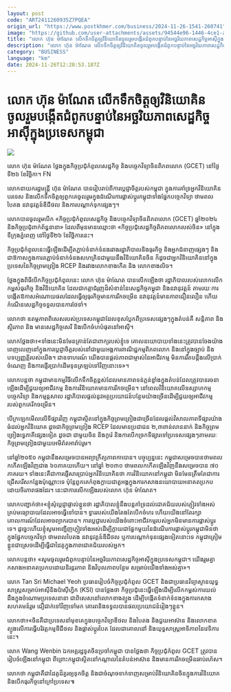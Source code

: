 ```yaml
---
layout: post
code: "ART2411260935Z7PQEA"
origin_url: "https://www.postkhmer.com/business/2024-11-26-1541-260741"
image: "https://github.com/user-attachments/assets/94544e96-1446-4ce1-a19a-307d8d1faabb"
title: "លោក ហ៊ុន ម៉ាណែត លើក​ទឹក​ចិត្ត​ឲ្យ​វិនិយោគិន​ចូលរួម​បង្កើត​ជំពូក​បន្ទាប់​នៃ​អច្ឆរិយភាព​សេដ្ឋកិច្ច​អាស៊ី​ក្នុង​ប្រទេស​កម្ពុជា"
description: "​​លោក ហ៊ុន ម៉ាណែត លើក​ទឹក​ចិត្ត​ឲ្យ​វិនិយោគិន​ចូលរួម​បង្កើត​ជំពូក​បន្ទាប់​នៃ​អច្ឆរិយភាព​សេដ្ឋកិច្ច​អាស៊ី​ក្នុង​ប្រទេស​កម្ពុជា​"
category: "BUSINESS"
language: "km"
date: 2024-11-26T12:28:53.187Z
---
```


# លោក ហ៊ុន ម៉ាណែត លើក​ទឹក​ចិត្ត​ឲ្យ​វិនិយោគិន​ចូលរួម​បង្កើត​ជំពូក​បន្ទាប់​នៃ​អច្ឆរិយភាព​សេដ្ឋកិច្ច​អាស៊ី​ក្នុង​ប្រទេស​កម្ពុជា

![](https://github.com/user-attachments/assets/5aa75202-1be8-42c3-979e-01331537b926)

លោក ហ៊ុន​ ម៉ាណែត ថ្លែង​ក្នុង​កិច្ចប្រជុំ​កំពូល​សេដ្ឋកិច្ច និង​បច្ចេកវិទ្យា​ចិន​ពិភពលោក (GCET) នៅ​ថ្ងៃ​ទី២៦ ខែ​វិច្ឆិកា។ FN

លោក​នាយក​រដ្ឋមន្ត្រី ហ៊ុន ម៉ាណែត បាន​រៀប​រាប់​ពី​ការ​ប្ដេជ្ញាចិត្ត​របស់​កម្ពុជា ក្នុង​ការ​គាំទ្រ​អ្ន​ក​វិនិយោគិន​បរទេស​ និង​លើក​ទឹក​ចិត្ត​ឲ្យ​ពួក​គេ​ចូល​រួម​ក្នុង​ដំណើរ​ការ​​ផ្លាស់​ប្ដូរ​កម្ពុជា​ ទាំង​​ផ្នែក​បច្ចេកវិទ្យា ​ថាមពល​បៃតង នវានុវត្តន៍​ឌីជីថល និង​ការ​បណ្ដាក់​ទុក​ផ្សេងៗ។

លោក​បាន​ចូលរួម​បើក​ «កិច្ចប្រជុំ​កំពូល​សេដ្ឋកិច្ច និង​បច្ចេកវិទ្យា​ចិន​ពិភពលោក (GCET) ឆ្នាំ​២០២៤ និង​កិច្ចប្រជុំពាក់​ព័ន្ធនានា» ដែល​ពី​មុន​មាន​ឈ្មោះ​ថា «កិច្ច​ប្រជុំ​​សេដ្ឋកិច្ច​​ពិភពលោក​របស់​ចិន» នៅ​ក្នុង​ទីក្រុង​ភ្នំពេញ នៅ​ថ្ងៃ​ទី២៦ ខែ​វិច្ឆិការ​នេះ។ 

កិច្ច​ប្រជុំ​កំពូលនេះ​ធ្វើ​ឡើង​ដើម្បី​តភ្ជាប់​ទំនាក់​ទំនង​រវាង​រដ្ឋាភិបាល​និង​ធុរកិច្ច និង​អ្នក​ជំនាញ​ផ្សេងៗ និង​ជា​ឱកាស​ក្នុង​ការ​តភ្ជាប់​ទំនាក់​ទំនង​សហគ្រិន​ជាមួយ​នឹង​វិនិយោគិន​ចិន ក៏ដូចជា​អ្នក​វិនិយោគិន​នៅ​ក្នុង​ប្រទេស​នៃ​កិច្ច​ព្រមព្រៀង RCEP និង​រវាង​លោក​ខាង​កើត​ និង លោក​ខាង​លិច។

ថ្លែង​ក្នុង​ពិធី​បើក​កិច្ច​ប្រជុំ​កំពូល​នេះ លោក​ ហ៊ុន ម៉ាណែត បាន​លើក​ឡើង​ថា រដ្ឋាភិបាល​របស់​លោក​លើក​កម្ពស់​ធុរកិច្ច និង​វិនិយោគិន ដែល​ជា​កត្តា​ជំរុញ​ដ៏​សំខាន់​នៃ​សេដ្ឋកិច្ច​កម្ពុជា និង​នវានុវត្តន៍ តាម​រយៈ​ការ​បង្កើត​​ឱកាស​អំណោយផល​ដែល​ធ្វើ​ឲ្យ​ធុរកិច្ច​មាន​ការ​រីក​ចម្រើន នវានុវត្តន៍​មាន​ភាព​ជឿន​លឿន ហើយ​កំណើន​សេដ្ឋកិច្ច​ទទួល​បាន​ការ​ថែទាំ។

លោក​ថា ឧតម្តភាព​ពិសេស​របស់​ប្រទេស​កម្ពុជា​ដែល​ខុស​ប្លែក​ពី​ប្រទេស​ផ្សេងៗ​ក្នុង​តំបន់​គឺ ​សន្តិភាព និង​ស្ថិរភាព និង ​មាន​សេដ្ឋកិច្ចសេរី និង​បើក​ចំហ​បំផុត​នៅ​អាស៊ី។ 

លោក​ថ្លែង​ថា៖«ទាំង​នេះ​​មិន​មែន​គ្រាន់​តែ​ជា​ពាក្យ​របស់ខ្ញុំ​ទេ គោលនយោបាយ​​ទាំងនេះ​ត្រូវ​បាន​ចែង​យ៉ាង​ពេញ​លេញ​នៅ​ក្នុង​ការ​ប្ដេជ្ញាចិត្ត​របស់​នៅ​ជាមួយ​អង្គការ​ពាណិជ្ជកម្ម​ពិភពលោក និង​នៅ​ក្នុង​ច្បាប់ និង​បទប្បញ្ញត្តិ​របស់​យើង។ ជា​ឧទាហរណ៍ យើង​បាន​ផ្ដល់​ភាព​ជា​ម្ចាស់​នៃ​អាជីវកម្ម មិន​ការ​រឹត​បន្តឹង​លើ​ប្រាក់​ចំណេញ និង​ការ​ផ្ញើរ​ប្រាក់​ដើម​ទុន​ត្រឡប់​ទៅ​វិញ​នោះ​ទេ»។

លោក​បន្ត​ថា កម្ពុជា​មាន​កម្មវិធី​លើក​ទឹក​ចិត្ត​ខ្ពស់​ដែល​មាន​ភាព​ទន់ភ្លន់​ខ្លាំង​ក្នុង​តំបន់​ ដែល​ត្រូវ​បាន​រចនា​ឡើង​ដើម្បី​ជួយ​ឲ្យ​អាជីវកម្ម និង​ការ​វិនិយោគ​មាន​ការ​រីក​ចម្រើន។ នៅ​ពេល​វិនិយោគ​លើ​ឧស្សាហកម្ម បច្ចេកវិទ្យា និង​កម្មន្តសាល រដ្ឋាភិបាល​ផ្ដល់​នូវ​អត្ថប្រយោជន៍​បន្ថែម​យ៉ាង​ច្រើន​ដើម្បី​ជួយ​ឲ្យ​អាជីវកម្ម​របស់​ពួក​គេ​រីក​ចម្រើន។ 

បើ​ក្រឡេក​មើល​លើ​ទីផ្សារ​វិញ កម្ពុជា​ស្ថិត​នៅ​ក្នុង​កិច្ច​ព្រម​ព្រៀង​ជា​ច្រើន​ដែល​ផ្ដល់​វិសាលភាព​ទីផ្សារ​យ៉ាង​ធំ​ដល់​អ្នក​វិនិយោគ ដូចជា ​កិច្ច​ព្រម​ព្រៀង RCEP ដែល​មាន​ប្រជាជន ២,៣​ពាន់លាន​នាក់ និង​កិច្ច​ព្រម​ព្រៀង​ទ្វេភាគី​ផ្សេង​ទៀត ដូចជា ជាមួយ​ចិន និង​កូរ៉េ និង​ការ​បើក​ច្រក​ទីផ្សារ​ទៅ​​ប្រទេស​ផ្សេងៗ​តាម​រយៈ​កិច្ច​ព្រមព្រៀង​ជាមួយ​អេមីរ៉ាត​អារ៉ាប់រួម។

នៅ​ឆ្នាំ​២០៥០ កម្ពុជា​នឹង​សម្រេច​បាន​អព្យាក្រឹត្យភាព​កាបោន។ បច្ចុប្បន្ន​នេះ កម្ពុជា​សម្រេច​បាន​ថាមពល​កកើត​ឡើង​វិញ​ជាង ៦០​ភាគយ​ហើយ។ ​នៅ​ឆ្នាំ​ ២០៣០ ថាមពល​កកើត​ឡើង​វិញ​នឹង​សម្រេច​បាន ៧០​ភាគរយ។ ទាំង​នេះ​គឺ​ជា​ការ​ផ្ញើសារ​ប្រាប់​អ្នក​វិនិយោគិន​ថា ការ​វិនិយោគ​នៅ​កម្ពុជា មិន​មែន​ត្រឹម​តែ​ជា​ការ​ជ្រើស​រើស​កន្លែង​ប៉ុណ្ណោះ​ទេ ប៉ុន្តែ​ពួក​គេ​កំពុង​ក្លាយ​ជា​តួអង្គ​ក្នុង​ការ​កសាង​នយោបាយ​អនាគត​ប្រកប​ដោយ​ចិរភាព​ផងដែរ។ នេះ​ជា​ការ​លើក​ឡើង​របស់​លោក ហ៊ុន ម៉ាណែត។ 

លោក​បញ្ជាក់​ថា៖«ខ្ញុំ​សុំ​ប្ដេជ្ញា​ផ្ទាល់​ខ្លួន​ថា រដ្ឋាភិបាល​ខ្ញុំ​នឹង​បន្ត​គាំទ្រ​ដល់​ជោគជ័យ​របស់​ភ្ញៀវ​ទាំង​អស់​គ្រប់​មធ្យោបាយ​ដែល​អាច​ធ្វើ​ទៅ​បាន។ ទ្វារ​របស់យើង​តែង​តែ​បើក​ចំហរ ហើយ​យើង​នៅ​តែ​រក្សា​គោលការណ៍​ដែល​អាច​ព្យាករ​បាន។ ការ​ប្ដេជ្ញា​របស់​យើង​ចំពោះ​អាជីវកម្ម​របស់​អ្នក​មិន​មាន​ការ​ផ្លាស់​ប្ដូរ​ទេ។ ដូច្នេះ​ហើយ​ ខ្ញុំ​សូម​អញ្ជើញ​ភ្ញៀវ​ទាំង​អស់​ដើម្បី​ក្លាយ​ជា​ផ្នែក​មួយនៃ​ដំណើរ​ការ​​ផ្លាស់​ប្ដូរ​កម្ពុជា​ មិន​ថា​ក្នុង​ផ្នែក​បច្ចេកវិទ្យា ថាមពល​បៃតង នវានុវត្តន៍​ឌីជីថល ឬ​ការ​បណ្ដាក់​ទុន​ផ្សេង​ទៀត​នោះ​ទេ កម្ពុជា​ត្រៀម​ខ្លួន​ជា​ស្រេច​ដើម្បី​ធ្វើ​ជាដៃ​គូ​ក្នុង​ភាព​ជោគ​ជ័យ​របស់​អ្នក។​

លោក​បន្ត​ថា៖ «សូម​ចូលរួម​ជំពូក​បន្ទាប់នៃ​អច្ឆរិយភាព​សេដ្ឋកិច្ច​អាស៊ី​ក្នុង​ប្រទេស​កម្ពុជា។ យើង​រួម​គ្នា​កសាង​អនាគត​ប្រកប​ដោយ​និរន្តរភាព និង​វិបុល​ភាព​បន្ថែម សម្រាប់​យើង​ទាំង​អស់​គ្នា»។

លោក Tan Sri Michael Yeoh ប្រធាន​រៀបចំ​កិច្ច​ប្រជុំ​កំពូល GCET និង​ជា​ប្រធាន​វិទ្យាស្ថាន​យុទ្ធសាស្ត្រ​សម្រាប់​អាស៊ី​និ​ងប៉ាស៊ីហ្វិក (KSI) បាន​ថ្លែង​ថា កិច្ច​ប្រជុំ​នេះ​ធ្វើ​ឡើង​ដើម្បី​លើក​កម្ពស់​ការ​យល់​ដឹង​​ក្នុង​ចំណោម​ប្រទេស​នានា ជា​ពិសេស​នៅ​លោក​ខាង​ត្បូង ដើម្បី​បង្កើត​ទំនាក់​ទំនង​ក្នុង​ការ​កសាង​សហគមន៍​រួម ជឿជាក់​ទៅវិញ​ទៅ​មក គោរព​និង​ទទួល​បាន​ផល​ប្រយោជន៍​រៀងៗ​ខ្លួន។ 

លោក​ថា៖«ចិន​គឺជា​ប្រទេស​នាំ​មុខគេ​ក្នុង​បច្ចេកវិទ្យា​ឌីថល​ និង​បៃតង និង​ជួយ​អាស៊ាន និង​លោក​ខាត​ត្បូង​លើ​ការ​ធ្វើ​បរិវត្តកម្ម​ឌីជីថល និង​ផ្លាស់​ប្ដូរ​បៃត ដែល​ជា​គោលដៅ និង​យុទ្ធសាស្ត្រ​អាទិភាព​នៃ​វេទិការ​នេះ។​

លោក Wang Wenbin ឯក​អគ្គរដ្ឋទូត​ចិន​ប្រចាំ​កម្ពុជា បាន​ថ្លែង​ថា កិច្ច​ប្រជុំ​កំពូល GCET ត្រូវ​បាន​រៀបចំឡើង​នៅ​កម្ពុជា ពីព្រោះ​កម្ពុជា​ស្ថិត​នៅ​កណ្ដាល​នៃ​តំបន់​អាស៊ាន និង​​មាន​ការ​រីក​ចម្រើន​ឆាប់​រហ័ស។

លោក​ថា កម្ពុជា​គឺជា​ដៃគូ​ដ៏​គួរ​ឲ្យ​ទុក​ចិត្ត និង​ជា​ចំណុច​ទាក់​ទាញ​សម្រាប់​វិនិយោគិន​ចិន​ក្នុង​ការ​វិនិយោគ​​និង​បើក​ធុរកិច្ច​នៅ​ក្រៅ​ប្រទេស៕